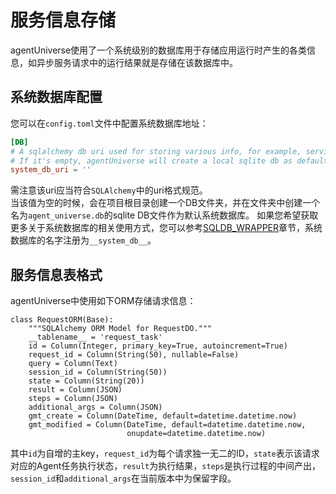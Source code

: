 # 服务信息存储

agentUniverse使用了一个系统级别的数据库用于存储应用运行时产生的各类信息，如异步服务请求中的运行结果就是存储在该数据库中。

## 系统数据库配置
您可以在`config.toml`文件中配置系统数据库地址：
```toml
[DB]
# A sqlalchemy db uri used for storing various info, for example, service request, generated during application running.
# If it's empty, agentUniverse will create a local sqlite db as default choice.
system_db_uri = ''
```
需注意该uri应当符合`SQLAlchemy`中的uri格式规范。  
当该值为空的时候，会在项目根目录创建一个DB文件夹，并在文件夹中创建一个名为`agent_universe.db`的sqlite DB文件作为默认系统数据库。
如果您希望获取更多关于系统数据库的相关使用方式，您可以参考[SQLDB_WRAPPER](../存储/SQLDB_WRAPPER.md)章节，系统数据库的名字注册为`__system_db__`。

## 服务信息表格式
agentUniverse中使用如下ORM存储请求信息：
```text
class RequestORM(Base):
    """SQLAlchemy ORM Model for RequestDO."""
    __tablename__ = 'request_task'
    id = Column(Integer, primary_key=True, autoincrement=True)
    request_id = Column(String(50), nullable=False)
    query = Column(Text)
    session_id = Column(String(50))
    state = Column(String(20))
    result = Column(JSON)
    steps = Column(JSON)
    additional_args = Column(JSON)
    gmt_create = Column(DateTime, default=datetime.datetime.now)
    gmt_modified = Column(DateTime, default=datetime.datetime.now,
                          onupdate=datetime.datetime.now)
```
其中`id`为自增的主key，`request_id`为每个请求独一无二的ID，`state`表示该请求对应的Agent任务执行状态，`result`为执行结果，`steps`是执行过程的中间产出，`session_id`和`additional_args`在当前版本中为保留字段。